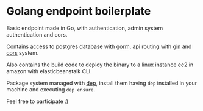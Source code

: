 # Golang endpoint boilerplate

Basic endpoint made in Go, with authentication, admin system authentication and cors.


Contains access to postgres database with [gorm](https://github.com/jinzhu/gorm), api routing with [gin](https://github.com/gin-gonic/gin) and [cors](https://github.com/rs/cors) system.


Also contains the build code to deploy the binary to a linux instance ec2 in amazon with elasticbeanstalk CLI.


Package system managed with [dep](https://github.com/golang/dep), install them having `dep` installed in your machine and executing `dep ensure`.


Feel free to participate :) 